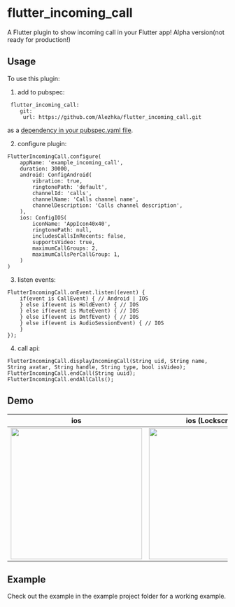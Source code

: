 # flutter_incoming_call

A Flutter plugin to show incoming call in your Flutter app! Alpha version(not ready for production!)

## Usage

To use this plugin:

1. add to pubspec:
```
 flutter_incoming_call:
    git:
     url: https://github.com/Alezhka/flutter_incoming_call.git
```
 as a [dependency in your pubspec.yaml file](https://flutter.io/platform-plugins/).

2. configure plugin:
```
FlutterIncomingCall.configure(
    appName: 'example_incoming_call',
    duration: 30000,
    android: ConfigAndroid(
        vibration: true,
        ringtonePath: 'default',
        channelId: 'calls',
        channelName: 'Calls channel name',
        channelDescription: 'Calls channel description',
    ),
    ios: ConfigIOS(
        iconName: 'AppIcon40x40',
        ringtonePath: null,
        includesCallsInRecents: false,
        supportsVideo: true,
        maximumCallGroups: 2,
        maximumCallsPerCallGroup: 1,
    )
)
```
3. listen events:
```
FlutterIncomingCall.onEvent.listen((event) {
    if(event is CallEvent) { // Android | IOS
    } else if(event is HoldEvent) { // IOS
    } else if(event is MuteEvent) { // IOS
    } else if(event is DmtfEvent) { // IOS
    } else if(event is AudioSessionEvent) { // IOS
    }
});
```
4. call api:
```
FlutterIncomingCall.displayIncomingCall(String uid, String name, String avatar, String handle, String type, bool isVideo);
FlutterIncomingCall.endCall(String uuid);
FlutterIncomingCall.endAllCalls();
```

## Demo

ios | ios (Lockscreen) | Android  | Android (Lockscreen)
--- | --- | --- | ---
<img height="300" src="https://raw.githubusercontent.com/Alezhka/flutter_incoming_call/master/media/ios_incoming_call_2.PNG" style="max-width:100%;"> | <img height="300" src="https://raw.githubusercontent.com/Alezhka/flutter_incoming_call/master/media/ios_incoming_call_1.PNG" style="max-width:100%;"> | <img height="300" src="https://raw.githubusercontent.com/Alezhka/flutter_incoming_call/master/media/android_incoming_call_2.png" style="max-width:100%;"> | <img height="300" src="https://raw.githubusercontent.com/Alezhka/flutter_incoming_call/master/media/android_incoming_call_1.png" style="max-width:100%;">


## Example

Check out the example in the example project folder for a working example.
